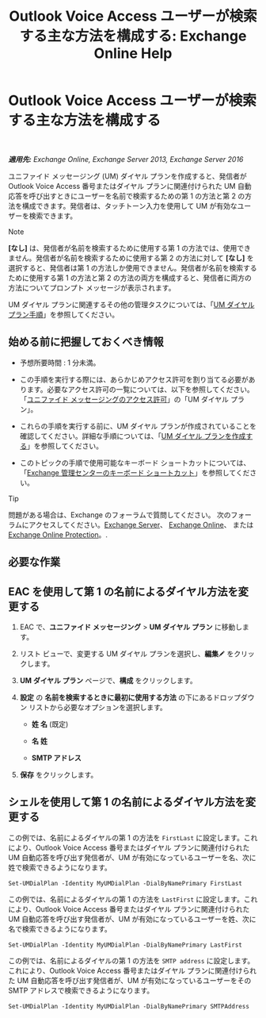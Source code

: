 ﻿---
title: 'Outlook Voice Access ユーザーが検索する主な方法を構成する: Exchange Online Help'
TOCTitle: Outlook Voice Access ユーザーが検索する主な方法を構成する
ms:assetid: 3d93a037-5820-41d3-9206-69f534414daf
ms:mtpsurl: https://technet.microsoft.com/ja-jp/library/Aa997563(v=EXCHG.150)
ms:contentKeyID: 49896220
ms.date: 05/22/2018
mtps_version: v=EXCHG.150
ms.translationtype: HT
---

# Outlook Voice Access ユーザーが検索する主な方法を構成する

 

_**適用先:** Exchange Online, Exchange Server 2013, Exchange Server 2016_

ユニファイド メッセージング (UM) ダイヤル プランを作成すると、発信者が Outlook Voice Access 番号またはダイヤル プランに関連付けられた UM 自動応答を呼び出すときにユーザーを名前で検索するための第 1 の方法と第 2 の方法を構成できます。発信者は、タッチトーン入力を使用して UM が有効なユーザーを検索できます。


> [!NOTE]
> <STRONG>[なし]</STRONG> は、発信者が名前を検索するために使用する第 1 の方法では、使用できません。発信者が名前を検索するために使用する第 2 の方法に対して <STRONG>[なし]</STRONG> を選択すると、発信者は第 1 の方法しか使用できません。発信者が名前を検索するために使用する第 1 の方法と第 2 の方法の両方を構成すると、発信者に両方の方法についてプロンプト メッセージが表示されます。



UM ダイヤル プランに関連するその他の管理タスクについては、「[UM ダイヤル プラン手順](um-dial-plan-procedures-exchange-2013-help.md)」を参照してください。

## 始める前に把握しておくべき情報

  - 予想所要時間 : 1 分未満。

  - この手順を実行する際には、あらかじめアクセス許可を割り当てる必要があります。必要なアクセス許可の一覧については、以下を参照してください。「[ユニファイド メッセージングのアクセス許可](unified-messaging-permissions-exchange-2013-help.md)」の「UM ダイヤル プラン」。

  - これらの手順を実行する前に、UM ダイヤル プランが作成されていることを確認してください。詳細な手順については、「[UM ダイヤル プランを作成する](create-a-um-dial-plan-exchange-2013-help.md)」を参照してください。

  - このトピックの手順で使用可能なキーボード ショートカットについては、「[Exchange 管理センターのキーボード ショートカット](keyboard-shortcuts-in-the-exchange-admin-center-exchange-online-protection-help.md)」を参照してください。


> [!TIP]
> 問題がある場合は、Exchange のフォーラムで質問してください。 次のフォーラムにアクセスしてください。<A href="https://go.microsoft.com/fwlink/p/?linkid=60612">Exchange Server</A>、 <A href="https://go.microsoft.com/fwlink/p/?linkid=267542">Exchange Online</A>、 または <A href="https://go.microsoft.com/fwlink/p/?linkid=285351">Exchange Online Protection</A>。.



## 必要な作業

## EAC を使用して第 1 の名前によるダイヤル方法を変更する

1.  EAC で、<strong>ユニファイド メッセージング</strong> \> <strong>UM ダイヤル プラン</strong> に移動します。

2.  リスト ビューで、変更する UM ダイヤル プランを選択し、<strong>編集</strong>![編集アイコン](images/Bb124582.6f53ccb2-1f13-4c02-bea0-30690e6ea71d(EXCHG.150).gif "編集アイコン") をクリックします。

3.  <strong>UM ダイヤル プラン</strong> ページで、<strong>構成</strong> をクリックします。

4.  <strong>設定</strong> の <strong>名前を検索するときに最初に使用する方法</strong> の下にあるドロップダウン リストから必要なオプションを選択します。
    
      - <strong>姓 名</strong> (既定)
    
      - <strong>名 姓</strong>
    
      - **SMTP アドレス**

5.  <strong>保存</strong> をクリックします。

## シェルを使用して第 1 の名前によるダイヤル方法を変更する

この例では、名前によるダイヤルの第 1 の方法を `FirstLast` に設定します。これにより、Outlook Voice Access 番号またはダイヤル プランに関連付けられた UM 自動応答を呼び出す発信者が、UM が有効になっているユーザーを名、次に姓で検索できるようになります。

    Set-UMDialPlan -Identity MyUMDialPlan -DialByNamePrimary FirstLast

この例では、名前によるダイヤルの第 1 の方法を `LastFirst` に設定します。これにより、Outlook Voice Access 番号またはダイヤル プランに関連付けられた UM 自動応答を呼び出す発信者が、UM が有効になっているユーザーを姓、次に名で検索できるようになります。

    Set-UMDialPlan -Identity MyUMDialPlan -DialByNamePrimary LastFirst 

この例では、名前によるダイヤルの第 1 の方法を `SMTP address` に設定します。これにより、Outlook Voice Access 番号またはダイヤル プランに関連付けられた UM 自動応答を呼び出す発信者が、UM が有効になっているユーザーをその SMTP アドレスで検索できるようになります。

    Set-UMDialPlan -Identity MyUMDialPlan -DialByNamePrimary SMTPAddress

